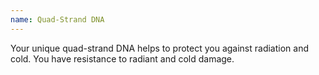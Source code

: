 ```yaml
---
name: Quad-Strand DNA
---
```

Your unique quad-strand DNA helps to protect you against radiation and cold. You have resistance to radiant and cold damage.
